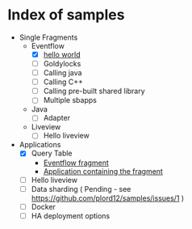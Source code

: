 # Index of samples

* Single Fragments
    * Eventflow
        * [X] [hello world](../fragments/eventflow/helloworld/src/site/markdown/index.md)
        * [ ] Goldylocks
        * [ ] Calling java
        * [ ] Calling C++
        * [ ] Calling pre-built shared library
        * [ ] Multiple sbapps
    * Java
        * [ ] Adapter
    * Liveview
        * [ ] Hello liveview
* Applications
    * [X] Query Table
        * [Eventflow fragment](../applications/querytable/querytable-eventflowfragment/src/site/markdown/index.md) 
        * [Application containing the fragment](../applications/querytable/querytable-application/src/site/markdown/index.md)
    * [ ] Hello liveview
    * [ ] Data sharding ( Pending - see https://github.com/plord12/samples/issues/1 )
    * [ ] Docker
    * [ ] HA deployment options